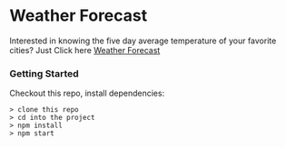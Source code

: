 # Weather Forecast

Interested in knowing the five day average temperature of your favorite cities? Just Click here [Weather Forecast](https://weatherforecasts.herokuapp.com/)

### Getting Started

Checkout this repo, install dependencies:

```
> clone this repo
> cd into the project
> npm install
> npm start
```
